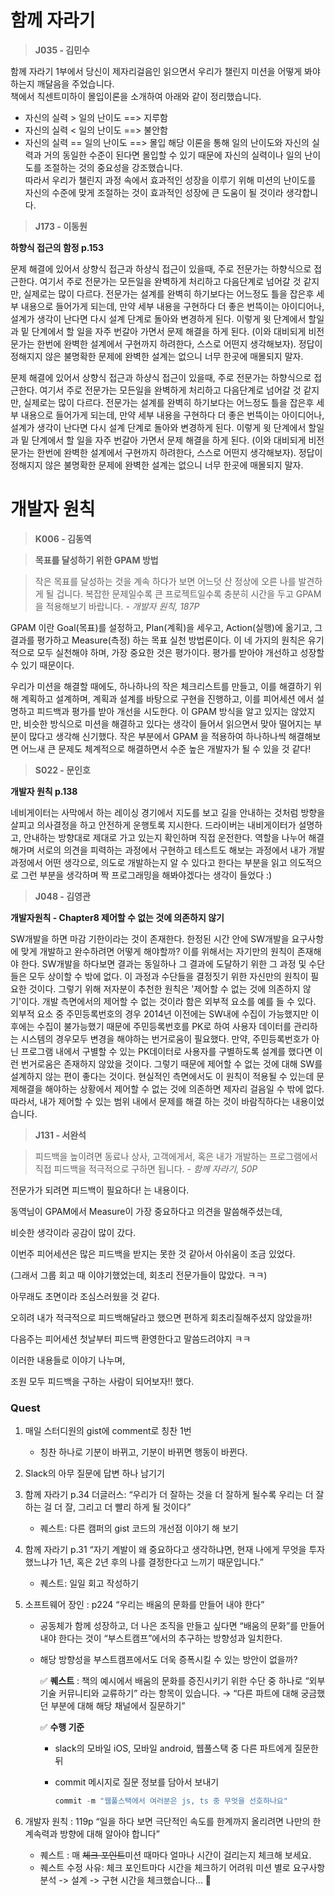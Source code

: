 # 함께 자라기
> **J035 - 김민수**

함께 자라기 1부에서 당신이 제자리걸음인 읽으면서 우리가 챌린지 미션을 어떻게 봐야하는지 깨달음을 주었습니다.  
책에서 칙센트미하이 몰입이론을 소개하여 아래와 같이 정리했습니다.  
- 자신의 실력 > 일의 난이도 ==> 지루함
- 자신의 실력 < 일의 난이도 ==> 불안함
- 자신의 실력 == 일의 난이도 ==> 몰입
해당 이론을 통해 일의 난이도와 자신의 실력과 거의 동일한 수준이 된다면
 몰입할 수 있기 때문에 자신의 실력이나 일의 난이도를 조절하는 것의 중요성을 강조했습니다.  
따라서 우리가 챌린지 과정 속에서 효과적인 성장을 이루기 위해 미션의 난이도를 자신의 
수준에 맞게 조절하는 것이 효과적인 성장에 큰 도움이 될 것이라 생각합니다.

> **J173 - 이동원**

**하향식 접근의 함정 p.153**

문제 해결에 있어서 상향식 접근과 하샹식 접근이 있을때, 주로 전문가는 하향식으로 접근한다. 여기서 주로 전문가는 모든일을 완벽하게 처리하고 다음단계로 넘어갈 것 같지만, 실제로는 많이 다르다.
전문가는 설계를 완벽히 하기보다는 어느정도 틀을 잡은후 세부 내용으로 들어가게 되는데, 만약 세부 내용을 구현하다 더 좋은 번뜩이는 아이디어나, 설계가 생각이 난다면 다시 설계 단계로 돌아와 변경하게 된다. 이렇게 윗 단계에서 할일과 밑 단계에서 할 일을 자주 번갈아 가면서 문제 해결을 하게 된다. (이와 대비되게 비전문가는 한번에 완벽한 설계에서 구현까지 하려한다, 스스로 어떤지 생각해보자). 정답이 정해지지 않은 불명확한 문제에 완벽한 설계는 없으니 너무 한곳에 매몰되지 말자.

문제 해결에 있어서 상향식 접근과 하샹식 접근이 있을때, 주로 전문가는 하향식으로 접근한다. 여기서 주로 전문가는 모든일을 완벽하게 처리하고 다음단계로 넘어갈 것 같지만, 실제로는 많이 다르다.
전문가는 설계를 완벽히 하기보다는 어느정도 틀을 잡은후 세부 내용으로 들어가게 되는데, 만약 세부 내용을 구현하다 더 좋은 번뜩이는 아이디어나, 설계가 생각이 난다면 다시 설계 단계로 돌아와 변경하게 된다. 이렇게 윗 단계에서 할일과 밑 단계에서 할 일을 자주 번갈아 가면서 문제 해결을 하게 된다. (이와 대비되게 비전문가는 한번에 완벽한 설계에서 구현까지 하려한다, 스스로 어떤지 생각해보자). 정답이 정해지지 않은 불명확한 문제에 완벽한 설계는 없으니 너무 한곳에 매몰되지 말자.

# 개발자 원칙
> **K006 - 김동역**

> **목표를 달성하기 위한 GPAM 방법**

> 작은 목표를 달성하는 것을 계속 하다가 보면 어느덧 산 정상에 오른 나를 발견하게 될 겁니다. 복잡한 문제일수록 큰 프로젝트일수록 충분히 시간을 두고 GPAM을 적용해보기 바랍니다.
*- 개발자 원칙, 187P*
> 

GPAM 이란 Goal(목표)를 설정하고, Plan(계획)을 세우고, Action(실행)에 옮기고, 그  결과를 평가하고 Measure(측정) 하는 목표 실천 방법론이다. 이 네 가지의 원칙은 유기적으로 모두 실천해야 하며, 가장 중요한 것은 평가이다. 평가를 받아야 개선하고 성장할 수 있기 때문이다.

우리가 미션을 해결할 때에도, 하나하나의 작은 체크리스트를 만들고, 이를 해결하기 위해 계획하고 설계하며, 계획과 설계를 바탕으로 구현을 진행하고, 이를 피어세션 에서 설명하고 피드백과 평가를 받아 개선을 시도한다. 이 GPAM 방식을 알고 있지는 않았지만, 비슷한 방식으로 미션을 해결하고 있다는 생각이 들어서 읽으면서 맞아 떨어지는 부분이 많다고 생각해 신기했다. 작은 부분에서 GPAM 을 적용하여 하나하나씩 해결해보면 어느새 큰 문제도 체계적으로 해결하면서 수준 높은 개발자가 될 수 있을 것 같다!

> **S022 - 문인호**

**개발자 원칙 p.138**

네비게이터는 사막에서 하는 레이싱 경기에서 지도를 보고 길을 안내하는 것처럼 방향을 살피고 의사결정을 하고 안전하게 운행토록 지시한다. 드라이버는 내비게이터가 설명하고, 안내하는 방향대로 제대로 가고 있는지 확인하며 직접 운전한다. 역할을 나누어 해결해가며 서로의 의견을 피력하는 과정에서 구현하고 테스트도 해보는 과정에서 내가 개발 과정에서 어떤 생각으로, 의도로 개발하는지 알 수 있다고 한다는 부분을 읽고 의도적으로 그런 부분을 생각하며 짝 프로그래밍을 해봐야겠다는 생각이 들었다 :)

> **J048 - 김영관**

**개발자원칙 - Chapter8 제어할 수 없는 것에 의존하지 않기**

SW개발을 하면 마감 기한이라는 것이 존재한다. 한정된 시간 안에 SW개발을 요구사항에 맞게 개발하고 완수하려면 어떻게 해야할까? 이를 위해서는 자기만의 원칙이 존재해야 한다. SW개발을 하다보면 결과는 동일하나 그 결과에 도달하기 위한 그 과정 및 수단들은 모두 상이할 수 밖에 없다. 이 과정과 수단들을 결정짓기 위한 자신만의 원칙이 필요한 것이다. 그렇기 위해 저자분이 추천한 원칙은 '제어할 수 없는 것에 의존하지 않기'이다. 개발 측면에서의 제어할 수 없는 것이라 함은 외부적 요소를 예를 들 수 있다. 외부적 요소 중 주민등록번호의 경우 2014년 이전에는 SW내에 수집이 가능했지만 이후에는 수집이 불가능했기 때문에 주민등록번호를 PK로 하여 사용자 데이터를 관리하는 시스템의 경우모두 변경을 해야하는 번거로움이 필요했다. 만약, 주민등록번호가 아닌 프로그램 내에서 구별할 수 있는 PK데이터로 사용자를 구별하도록 설계를 했다면 이런 번거로움은 존재하지 않았을 것이다. 그렇기 때문에 제어할 수 없는 것에 대해 SW를 설계하지 않는 편이 좋다는 것이다. 현실적인 측면에서도 이 원칙이 적용될 수 있는데 문제해결을 해야하는 상황에서 제어할 수 없는 것에 의존하면 제자리 걸음일 수 밖에 없다. 따라서, 내가 제어할 수 있는 범위 내에서 문제를 해결 하는 것이 바람직하다는 내용이었습니다.

> **J131 - 서완석**

> 피드백을 높이려면 동료나 상사, 고객에게서, 혹은 내가 개발하는 프로그램에서 직접 피드백을 적극적으로 구하면 됩니다.
*- 함께 자라기, 50P*


전문가가 되려면 피드백이 필요하다! 는 내용이다.

동역님이 GPAM에서 Measure이 가장 중요하다고 의견을 말씀해주셨는데,

비슷한 생각이라 공감이 많이 갔다.

이번주 피어세션은 많은 피드백을 받지는 못한 것 같아서 아쉬움이 조금 있었다.

(그래서 그룹 회고 때 이야기했었는데, 회초리 전문가들이 많았다. ㅋㅋ)

아무래도 초면이라 조심스러웠을 것 같다.

오히려 내가 적극적으로 피드백해달라고 했으면 편하게 회초리질해주셨지 않았을까!

다음주는 피어세션 첫날부터 피드백 환영한다고 말씀드려야지 ㅋㅋ

이러한 내용들로 이야기 나누며,

조원 모두 피드백을 구하는 사람이 되어보자!! 했다.


### Quest

1. 매일 스터디원의 gist에 comment로 칭찬 1번
    - 칭찬 하나로 기분이 바뀌고, 기분이 바뀌면 행동이 바뀐다.
2. Slack의 아무 질문에 답변 하나 남기기
3. 함께 자라기 p.34 더글러스: “우리가 더 잘하는 것을 더 잘하게 될수록 우리는 더 잘하는 걸 더 잘, 그리고 더 빨리 하게 될 것이다”
    - 퀘스트: 다른 캠퍼의 gist 코드의 개선점 이야기  해 보기
4. 함께 자라기 p.31 “자기 계발이 왜 중요하다고 생각하냐면, 현재 나에게 무엇을 투자했느냐가 1년, 혹은 2년 후의 나를 결정한다고 느끼기 때문입니다.”
    - 퀘스트: 일일 회고 작성하기

1. 소프트웨어 장인 : p224 “우리는 배움의 문화를 만들어 내야 한다”
    - 공동체가 함께 성장하고, 더 나은 조직을 만들고 싶다면 “배움의 문화”를 만들어 내야 한다는 것이 “부스트캠프”에서의 추구하는 방향성과 일치한다.
    - 해당 방향성을 부스트캠프에서도 더욱 증폭시킬 수 있는 방안이 없을까?
        
        ✅ **퀘스트** :  책의 예시에서 배움의 문화를 증진시키기 위한 수단 중 하나로 “외부 기술 커뮤니티와 교류하기” 라는 항목이 있습니다. → “다른 파트에 대해 궁금했던 부분에 대해 해당 채널에서 질문하기”
        
        ✅ **수행 기준**
        
        - slack의 모바일 iOS, 모바일 android, 웹풀스택 중 다른 파트에게 질문한 뒤
        - commit 메시지로 질문 정보를 담아서 보내기
            
            ```swift
            commit -m "웹풀스택에서 여러분은 js, ts 중 무엇을 선호하나요" 
            ```
            

1. 개발자 원칙 : 119p “일을 하다 보면 극단적인 속도를 한계까지 올리려면 나만의 한계속력과 방향에 대해 알아야 합니다”
    - 퀘스트 : 매 ~~체크 포인트~~미션 때마다 얼마나 시간이 걸리는지 체크해 보세요.
    - 퀘스트 수정 사유: 체크 포인트마다 시간을 체크하기 어려워 미션 별로 요구사항 분석 -> 설계 -> 구현 시간을 체크했습니다... 🥹
